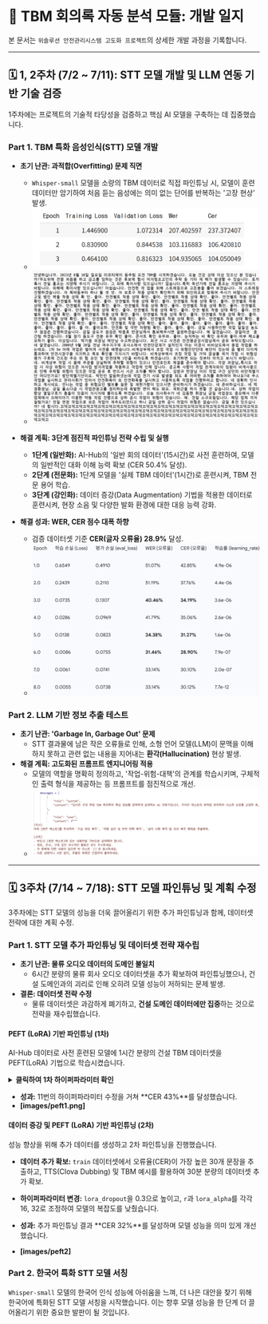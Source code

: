 # 🚀 TBM 회의록 자동 분석 모듈: 개발 일지

본 문서는 `위솔루션 안전관리시스템 고도화 프로젝트`의 상세한 개발 과정을 기록합니다.

---

## 🗓️ 1, 2주차 (7/2 ~ 7/11): STT 모델 개발 및 LLM 연동 기반 기술 검증

1주차에는 프로젝트의 기술적 타당성을 검증하고 핵심 AI 모델을 구축하는 데 집중했습니다.

### Part 1. TBM 특화 음성인식(STT) 모델 개발

- **초기 난관: 과적합(Overfitting) 문제 직면**
  - `Whisper-small` 모델을 소량의 TBM 데이터로 직접 파인튜닝 시, 모델이 훈련 데이터만 암기하여 처음 듣는 음성에는 의미 없는 단어를 반복하는 '고장 현상' 발생.
  - ![초기 파인튜닝 후 성능 지표](images/first_stt_metrics.png)
  - ![초기 파인튜닝 모델의 반복 오류 예시](images/stt_overfitting_error.png)

- **해결 계획: 3단계 점진적 파인튜닝 전략 수립 및 실행**
  - **1단계 (일반화):** AI-Hub의 '일반 회의 데이터'(15시간)로 사전 훈련하여, 모델의 일반적인 대화 이해 능력 확보 (CER 50.4% 달성).
  - **2단계 (전문화):** 1단계 모델을 '실제 TBM 데이터'(1시간)로 훈련시켜, TBM 전문 용어 학습.
  - **3단계 (강인화):** 데이터 증강(Data Augmentation) 기법을 적용한 데이터로 훈련시켜, 현장 소음 및 다양한 발화 환경에 대한 대응 능력 강화.

- **해결 성과: WER, CER 점수 대폭 하향**
  - 검증 데이터셋 기준 **CER(글자 오류율) 28.9%** 달성.
  - ![3단계 파인튜닝 후 성능 지표](images/3_stt_metrics.png)

### Part 2. LLM 기반 정보 추출 테스트

- **초기 난관: 'Garbage In, Garbage Out' 문제**
  - STT 결과물에 남은 작은 오류들로 인해, 소형 언어 모델(LLM)이 문맥을 이해하지 못하고 관련 없는 내용을 지어내는 **환각(Hallucination)** 현상 발생.
- **해결 계획: 고도화된 프롬프트 엔지니어링 적용**
  - 모델의 역할을 명확히 정의하고, '작업-위험-대책'의 관계를 학습시키며, 구체적인 출력 형식을 제공하는 등 프롬프트를 점진적으로 개선.
  - ![프롬프트 구성](images/prompt.png)
---

## 🗓️ 3주차 (7/14 ~ 7/18): STT 모델 파인튜닝 및 계획 수정

3주차에는 STT 모델의 성능을 더욱 끌어올리기 위한 추가 파인튜닝과 함께, 데이터셋 전략에 대한 계획 수정.

### Part 1. STT 모델 추가 파인튜닝 및 데이터셋 전략 재수립

* **초기 난관: 물류 오디오 데이터의 도메인 불일치**
    * 6시간 분량의 물류 회사 오디오 데이터셋을 추가 확보하여 파인튜닝했으나, 건설 도메인과의 괴리로 인해 오히려 모델 성능이 저하되는 문제 발생.
* **결론: 데이터셋 전략 수정**
    * 물류 데이터셋은 과감하게 폐기하고, **건설 도메인 데이터에만 집중**하는 것으로 전략을 재수립했습니다.

#### PEFT (LoRA) 기반 파인튜닝 (1차)

AI-Hub 데이터로 사전 훈련된 모델에 1시간 분량의 건설 TBM 데이터셋을 PEFT(LoRA) 기법으로 학습시켰습니다.

<details>
<summary><strong>클릭하여 1차 하이퍼파라미터 확인</strong></summary>

* **학습 파라미터**
    * `learning_rate`: 5e-6
    * `per_device_train_batch_size`: 12
    * `gradient_accumulation_steps`: 2
    * `num_train_epochs`: 10
    * `lr_scheduler_type`: "cosine"
    * `warmup_steps`: 15
* **PEFT (LoRA) 파라미터**
    * `r`: 32
    * `lora_alpha`: 64
    * `target_modules`: ["q_proj", "v_proj"]
    * `lora_dropout`: 0.2
</details>

* **성과:** 11번의 하이퍼파라미터 수정을 거쳐 **CER 43%**를 달성했습니다.
* **[images/peft1.png]**

#### 데이터 증강 및 PEFT (LoRA) 기반 파인튜닝 (2차)

성능 향상을 위해 추가 데이터를 생성하고 2차 파인튜닝을 진행했습니다.

* **데이터 추가 확보:** `train` 데이터셋에서 오류율(CER)이 가장 높은 30개 문장을 추출하고, TTS(Clova Dubbing) 및 TBM 예시를 활용하여 30분 분량의 데이터셋 추가 확보.
* **하이퍼파라미터 변경:** `lora_dropout`을 0.3으로 높이고, `r`과 `lora_alpha`를 각각 16, 32로 조정하여 모델의 복잡도를 낮췄습니다.

* **성과:** 추가 파인튜닝 결과 **CER 32%**를 달성하며 모델 성능을 의미 있게 개선했습니다.
* **[images/peft2]**

### Part 2. 한국어 특화 STT 모델 서칭

`Whisper-small` 모델의 한국어 인식 성능에 아쉬움을 느껴, 더 나은 대안을 찾기 위해 한국어에 특화된 STT 모델 서칭을 시작했습니다. 이는 향후 모델 성능을 한 단계 더 끌어올리기 위한 중요한 발판이 될 것입니다.